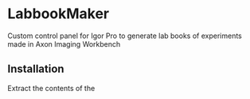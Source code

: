 # LabbookMaker
Custom control panel for Igor Pro to generate lab books of experiments made in Axon Imaging Workbench

## Installation

Extract the contents of the 
